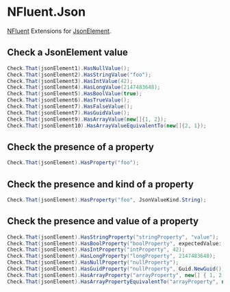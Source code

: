 
# NFluent.Json


[NFluent](http://www.n-fluent.net/) Extensions for [JsonElement](https://learn.microsoft.com/en-us/dotnet/api/system.text.json.jsonelement).



## Check a JsonElement value

```c#
Check.That(jsonElement1).HasNullValue();
Check.That(jsonElement2).HasStringValue("foo");
Check.That(jsonElement3).HasIntValue(42);
Check.That(jsonElement4).HasLongValue(2147483648);
Check.That(jsonElement5).HasBoolValue(true);
Check.That(jsonElement6).HasTrueValue();
Check.That(jsonElement7).HasFalseValue();
Check.That(jsonElement7).HasGuidValue();
Check.That(jsonElement9).HasArrayValue(new[]{1, 2});
Check.That(jsonElement10).HasArrayValueEquivalentTo(new[]{2, 1});
```


## Check the presence of a property

```c#
Check.That(jsonElement).HasProperty("foo");
```


## Check the presence and kind of a property

```c#
Check.That(jsonElement).HasProperty("foo", JsonValueKind.String);
```


## Check the presence and value of a property

```c#
Check.That(jsonElement).HasStringProperty("stringProperty", "value");
Check.That(jsonElement).HasBoolProperty("boolProperty", expectedValue: true);
Check.That(jsonElement).HasIntProperty("intProperty", 42);
Check.That(jsonElement).HasLongProperty("longProperty", 2147483648);
Check.That(jsonElement).HasNullProperty("nullProperty");
Check.That(jsonElement).HasGuidProperty("nullProperty", Guid.NewGuid());
Check.That(jsonElement).HasArrayProperty("arrayProperty", new[] { 1, 2 });
Check.That(jsonElement).HasArrayPropertyEquivalentTo("arrayProperty", new[] { 2, 1 });
```
